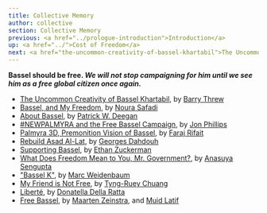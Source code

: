 ```yaml
---
title: Collective Memory
author: collective
section: Collective Memory
previous: <a href="../prologue-introduction">Introduction</a>
up: <a href="../">Cost of Freedom</a>
next: <a href="the-uncommon-creativity-of-bassel-khartabil">The Uncommon Creativity of Bassel Khartabil</a>
---
```


__Bassel should be free. *We will not stop campaigning for him until we see him as a free global citizen once again.*__

- [The Uncommon Creativity of Bassel Khartabil][0], by [Barry Threw][1]
- [Bassel, and My Freedom][2], by [Noura Safadi][3]
- [About Bassel][4], by [Patrick W. Deegan][5]
- [#NEWPALMYRA and the Free Bassel Campaign][6], by [Jon Phillips][7]
- [Palmyra 3D, Premonition Vision of Bassel][8], by [Faraj Rifait][9]
- [Rebuild Asad Al-Lat][10], by [Georges Dahdouh][11]
- [Supporting Bassel][12], by [Ethan Zuckerman][13]
- [What Does Freedom Mean to You, Mr. Government?][14], by [Anasuya Sengupta][15]
- ["Bassel K"][16], by [Marc Weidenbaum][17]
- [My Friend is Not Free][18], by [Tyng-Ruey Chuang][19]
- [Liberté][20], by [Donatella Della Ratta][21]
- [Free Bassel][22], by [Maarten Zeinstra][23], and [Muid Latif][25]

[0]: the-uncommon-creativity-of-bassel-khartabil
[1]: ../authors/barry-threw

[2]: bassel-and-my-freedom
[3]: ../authors/noura-safadi

[4]: about-bassel
[5]: ../authors/patrick-w-deegan

[6]: newpalmyra-and-the-free-bassel-campaign
[7]: ../authors/jon-phillips

[8]: palmyra-3d-premonition-vision-of-bassel
[9]: ../authors/faraj-rifait

[10]: rebuild-asad-al-lat
[11]: ../authors/georges-dahdouh

[12]: supporting-bassel
[13]: ../authors/ethan-zuckerman

[14]: what-does-freedom-mean-to-you-mr-government
[15]: ../authors/anasuya-sengupta

[16]: bassel-k
[17]: ../authors/marc-weidenbaum

[18]: my-friend-is-not-free
[19]: ../authors/tyng-ruey-chuang

[20]: liberte
[21]: ../authors/donatella-della-ratta

[22]: free-bassel
[23]: ../authors/maarten-zeinstra
[25]: ../authors/muid-latif

